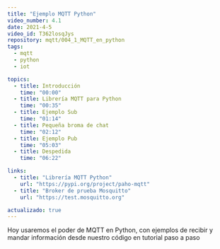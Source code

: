 ```yaml
---
title: "Ejemplo MQTT Python"
video_number: 4.1
date: 2021-4-5
video_id: T362losqJys
repository: mqtt/004_1_MQTT_en_python
tags:
  - mqtt
  - python
  - iot

topics:
  - title: Introducción
    time: "00:00"
  - title: Librería MQTT para Python
    time: "00:35"
  - title: Ejemplo Sub
    time: "01:14"
  - title: Pequeña broma de chat
    time: "02:12"
  - title: Ejemplo Pub
    time: "05:03"
  - title: Despedida
    time: "06:22"

links:
  - title: "Librería MQTT Python"
    url: "https://pypi.org/project/paho-mqtt"
  - title: "Broker de prueba Mosquitto"
    url: "https://test.mosquitto.org"

actualizado: true
---
```


Hoy usaremos el poder de MQTT en Python, con ejemplos de recibir y mandar información desde nuestro código en tutorial paso a paso

